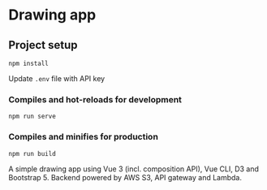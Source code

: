 # Drawing app

## Project setup
```
npm install
```
Update `.env` file with API key

### Compiles and hot-reloads for development
```
npm run serve
```

### Compiles and minifies for production
```
npm run build
```

A simple drawing app using Vue 3 (incl. composition API), Vue CLI, D3 and Bootstrap 5. Backend powered by AWS S3, API gateway and Lambda.

